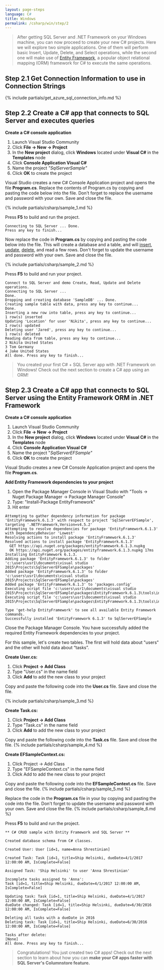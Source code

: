 ```yaml
---
layout: page-steps
language: C#
title: Windows
permalink: /csharp/win/step/2
---
```


> After getting SQL Server and .NET Framework on your Windows machine, you can now proceed to create your new C# projects. Here we will explore two simple applications. One of them will perform basic Insert, Update, Delete, and Select operations, while the second one will make use of [Entity Framework](https://www.asp.net/entity-framework), a popular object relational mapping (ORM) framework for C# to execute the same operations.

## Step 2.1 Get Connection Information to use in Connection Strings

{% include partials/get_azure_sql_connection_info.md %}


## Step 2.2 Create a C# app that connects to SQL Server and executes queries

**Create a C# console application**

1. Launch Visual Studio Community
1. Click **File -> New -> Project**
1. In the **New project** dialog, click **Windows** located under **Visual C#** in the **Templates** node
1. Click **Console Application Visual C#**
1. Name the project _"SqlServerSample"_
1. Click **OK** to create the project

Visual Studio creates a new C# Console Application project and opens the file **Program.cs**. Replace the contents of Program.cs by copying and pasting the code below into the file. Don't forget to replace the username and password with your own. Save and close the file.

{% include partials/csharp/sample_1.md %}

Press **F5** to build and run the project.

```results
Connecting to SQL Server ... Done.
Press any key to finish...
```

Now replace the code in **Program.cs** by copying and pasting the code below into the file. This will create a database and a table, and will [insert](https://msdn.microsoft.com/en-us/library/ms174335.aspx), [update](https://msdn.microsoft.com/en-us/library/ms177523.aspx), [delete](https://msdn.microsoft.com/en-us/library/ms189835.aspx), and read a few rows. Don't forget to update the username and password with your own. Save and close the file.

{% include partials/csharp/sample_2.md %}

Press **F5** to build and run your project.

```results
Connect to SQL Server and demo Create, Read, Update and Delete operations.
Connecting to SQL Server ...
Done.
Dropping and creating database 'SampleDB' ... Done.
Creating sample table with data, press any key to continue...
Done.
Inserting a new row into table, press any key to continue...
1 row(s) inserted
Updating 'Location' for user 'Nikita', press any key to continue...
1 row(s) updated
Deleting user 'Jared', press any key to continue...
1 row(s) deleted
Reading data from table, press any key to continue...
2 Nikita United States
3 Tom Germany
4 Jake United States
All done. Press any key to finish...
```

> You created your first C# + SQL Server app with .NET Framework on Windows! Check out the next section to create a C# app using an ORM!

## Step 2.3 Create a C# app that connects to SQL Server using the Entity Framework ORM in .NET Framework

**Create a C# console application**

1. Launch Visual Studio Community
1. Click **File -> New -> Project**
1. In the **New project** dialog, click **Windows** located under **Visual C#** in the **Templates** node 
1. Click **Console Application Visual C#**
1. Name the project "_SqlServerEFSample"_
1. Click **OK** to create the project

Visual Studio creates a new C# Console Application project and opens the file **Program.cs**.

**Add Entity Framework dependencies to your project**

1. Open the Package Manager Console in Visual Studio with "Tools -> Nuget Package Manager -> Package Manager Console"
1. Type: "Install-Package EntityFramework" 
1. Hit enter

```results
Attempting to gather dependency information for package 'EntityFramework.6.1.3' with respect to project 'SqlServerEFSample', targeting '.NETFramework,Version=v4.5.2'
Attempting to resolve dependencies for package 'EntityFramework.6.1.3' with DependencyBehavior 'Lowest'
Resolving actions to install package 'EntityFramework.6.1.3'
Resolved actions to install package 'EntityFramework.6.1.3'
  GET https://api.nuget.org/packages/entityframework.6.1.3.nupkg
  OK https://api.nuget.org/packages/entityframework.6.1.3.nupkg 17ms
Installing EntityFramework 6.1.3.
Adding package 'EntityFramework.6.1.3' to folder 'c:\users\usr1\documents\visual studio 2015\Projects\SqlServerEFSample\packages'
Added package 'EntityFramework.6.1.3' to folder 'c:\users\usr1\documents\visual studio 2015\Projects\SqlServerEFSample\packages'
Added package 'EntityFramework.6.1.3' to 'packages.config'
Executing script file 'c:\users\usr1\documents\visual studio 2015\Projects\SqlServerEFSample\packages\EntityFramework.6.1.3\tools\init.ps1'
Executing script file 'c:\users\usr1\documents\visual studio 2015\Projects\SqlServerEFSample\packages\EntityFramework.6.1.3\tools\install.ps1'

Type 'get-help EntityFramework' to see all available Entity Framework commands.
Successfully installed 'EntityFramework 6.1.3' to SqlServerEFSample
```

Close the Package Manager Console. You have successfully added the required Entity Framework dependencies to your project.

For this sample, let's create two tables. The first will hold data about "users" and the other will hold data about “tasks”.

**Create User.cs:**

1. Click **Project -> Add Class**
1. Type "User.cs" in the name field
1. Click **Add** to add the new class to your project

Copy and paste the following code into the **User.cs** file. Save and close the file.

{% include partials/csharp/sample_3.md %}

**Create Task.cs:**

1. Click **Project -> Add Class**
2. Type "Task.cs" in the name field
3. Click **Add** to add the new class to your project

Copy and paste the following code into the **Task.cs** file. Save and close the file.
{% include partials/csharp/sample_4.md %}

**Create EFSampleContext.cs:**

1. Click Project -> Add Class
2. Type "EFSampleContext.cs" in the name field
3. Click Add to add the new class to your project

Copy and paste the following code into the **EFSampleContext.cs** file. Save and close the file.
{% include partials/csharp/sample_5.md %}

Replace the code in the **Program.cs** file in your by copying and pasting the code into the file. Don't forget to update the username and password with your own. Save and close the file.
{% include partials/csharp/sample_6.md %}

Press **F5** to build and run the project.

```results
** C# CRUD sample with Entity Framework and SQL Server **

Created database schema from C# classes.

Created User: User [id=1, name=Anna Shrestinian]

Created Task: Task [id=1, title=Ship Helsinki, dueDate=4/1/2017 12:00:00 AM, IsComplete=False]

Assigned Task: 'Ship Helsinki' to user 'Anna Shrestinian'

Incomplete tasks assigned to 'Anna':
Task [id=1, title=Ship Helsinki, dueDate=4/1/2017 12:00:00 AM, IsComplete=False]

Updating task: Task [id=1, title=Ship Helsinki, dueDate=4/1/2017 12:00:00 AM, IsComplete=False]
dueDate changed: Task [id=1, title=Ship Helsinki, dueDate=6/30/2016 12:00:00 AM, IsComplete=False]

Deleting all tasks with a dueDate in 2016
Deleting task: Task [id=1, title=Ship Helsinki, dueDate=6/30/2016 12:00:00 AM, IsComplete=False]

Tasks after delete:
[None]
All done. Press any key to finish...
```

> Congratulations! You just created two C# apps! Check out the next section to learn about how you can **make your C# apps faster with SQL Server's Columnstore feature.**
